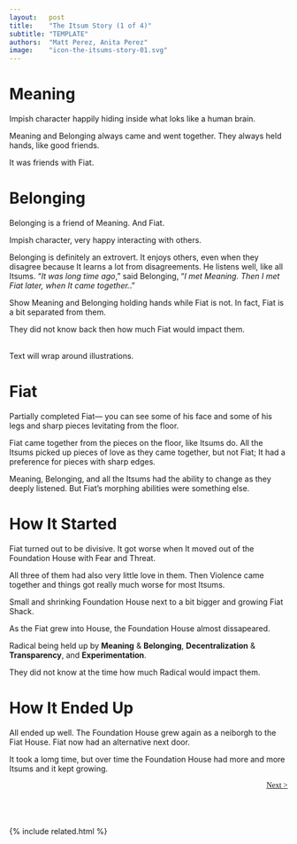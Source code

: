 ```yaml
---
layout:   post
title:    "The Itsum Story (1 of 4)"
subtitle: "TEMPLATE"
authors:  "Matt Perez, Anita Perez"
image:    "icon-the-itsums-story-01.svg"
---
```


<div style='display:none; '>
 <p>Scary Fiat arose.</p>
</div>

<h1>Meaning</h1>
  <div class="_illustration">Impish character happily hiding inside what loks like a human brain.</div>
 <p>Meaning and Belonging always came and went together. They always held hands, like good friends.</p>
 <p>It was friends with Fiat.</p>

<h1>Belonging</h1>
 <p>Belonging is a friend of Meaning. And Fiat.</p>
  <div class="_illustration">Impish character, very happy interacting with others.</div>
 <p>Belonging is definitely an extrovert. It enjoys others, even when they disagree because It learns a lot from disagreements. He listens well, like all Itsums. &ldquo;<em>It was long time ago</em>,&rdquo; said Belonging, &ldquo;<em>I met Meaning. Then I met Fiat later, when It came together.</em>.&rdquo;</p>
  <div class="_illustration">Show Meaning and Belonging holding hands while Fiat is not. In fact, Fiat is a bit separated from them.</div>
 <p>They did not know back then how much Fiat would impact them.</p>
 <br />
  <div class="_illustration">Text will wrap around illustrations.</div>

<h1>Fiat</h1>
  <div class="_illustration">Partially completed Fiat&mdash; you can see some of his face and some of his legs and sharp pieces levitating from the floor.</div>
 <p>Fiat came together from the pieces on the floor, like Itsums do. All the Itsums picked up pieces of love as they came together, but not Fiat; It had a preference for pieces with sharp edges.</p>
 <p>Meaning, Belonging, and all the Itsums had the ability to change as they deeply listened. But Fiat&rsquo;s morphing abilities were something else.</p>

<h1>How It Started</h1>
 <p>Fiat turned out to be divisive. It got worse when It moved out of the Foundation House with Fear and Threat.</p>
 <p>All three of them had also very little love in them. Then Violence came together and things got really much worse for most Itsums.</p>
  <div class="_illustration">Small and shrinking Foundation House next to a bit bigger and growing Fiat Shack.</div>
 <p>As the Fiat grew into House, the Foundation House almost dissapeared.</p>
  <div class="_illustration">Radical being held up by <strong>Meaning</strong> & <strong>Belonging</strong>, <strong>Decentralization</strong> & <strong>Transparency</strong>, and <strong>Experimentation</strong>.</div>
 <p>They did not know at the time how much Radical would impact them.</p>

<h1>How It Ended Up</h1>
 <p>All ended up well. The Foundation House grew again as a neiborgh to the Fiat House. Fiat now had an alternative next door.</p>
 <p>It took a lomg time, but over time the Foundation House had more and more Itsums and it kept growing.</p>

<div style="margin-bottom:1in; font-family: American Typewriter, serif; ">
<!--
 <span style="float:left;  "> <a href="https://radicalcompanies.com/2024/09/08/the-itsum-story-glossary">&lt; Glossary</a></span>
-->
 <span style="float:right;  ">
  <a href="https://radicalcompanies.com/2024/09/01/the-itsums-story-02">Next &gt;</a></span>
</div>

{% include related.html %}